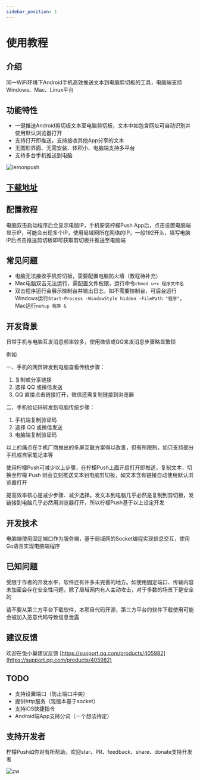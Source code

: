 ```yaml
---
sidebar_position: 1
---
```

# 使用教程
## 介绍
同一WiFi环境下Android手机高效推送文本到电脑剪切板的工具，电脑端支持Windows、Mac、Linux平台

## 功能特性
- 一键推送Android剪切板文本至电脑剪切板，文本中如包含网址可自动识别并使用默认浏览器打开
- 支持打开即推送，支持接收其他App分享的文本
- 无图形界面、无需安装、体积小、电脑端支持多平台
- 支持多台手机推送到电脑

![lemonpush](https://sibtools.app/lemon_push/img/lemonpush.jpg)

## [下载地址](https://sibtools.app/lemon_push/docs/download)

## 配置教程
电脑双击启动程序后会显示电脑IP，手机安装柠檬Push App后，点击设置电脑端显示IP，可能会出现多个IP，使用局域网所在网络的IP，一般192开头，填写电脑IP后点击推送剪切板即可获取剪切板并推送至电脑端

## 常见问题
- 电脑无法接收手机剪切板，需要配置电脑防火墙（教程待补充）
- Mac电脑双击无法运行，需配置文件权限，运行命令`chmod u+x 程序文件名`
- 双击程序运行会展示控制台并输出日志，如不需要控制台，可后台运行
Windows运行`Start-Process -WindowStyle hidden -FilePath "程序"`，Mac运行`nohup 程序 &`

## 开发背景
日常手机与电脑互发消息频率较多，使用微信或QQ来发消息步骤略显繁琐

例如

一、手机的网页转发到电脑查看传统步骤：

1. 复制或分享链接
2. 选择 QQ 或微信发送
3. QQ 直接点击链接打开，微信还需复制链接到浏览器

二、手机验证码转发到电脑传统步骤：

1. 手机端复制验证码
2. 选择 QQ 或微信发送
3. 电脑端复制验证码

以上的痛点在手机厂商推出的多屏互联方案得以改善，但有所限制，如只支持部分手机或自家笔记本等

使用柠檬Push可减少以上步骤，在柠檬Push上面开启打开即推送，复制文本，切换至柠檬 Push 则会立刻推送文本到电脑剪切板，如文本含有链接自动使用默认浏览器打开

提高效率核心是减少步骤、减少选择。发文本到电脑几乎必然是复制到剪切板，发链接到电脑几乎必然用浏览器打开，所以柠檬Push基于以上设定开发

## 开发技术
电脑端使用固定端口作为服务端，基于局域网的Socket编程实现信息交互，使用Go语言实现电脑端程序

## 已知问题
受限于作者的开发水平，软件还有许多未完善的地方。如使用固定端口、传输内容未加密会存在安全性问题，除了局域网内有人主动攻击，对于多数的场景下是安全的

请不要从第三方平台下载软件，本项目代码开源，第三方平台的软件下载使用可能会被加入恶意代码导致信息泄露

## 建议反馈
欢迎在兔小巢建议反馈
[https://support.qq.com/products/405982](https://support.qq.com/products/405982)

## TODO
- 支持设置端口（防止端口冲突）
- 提供http服务（现版本基于socket）
- 支持iOS快捷指令
- Android端App支持分词（一个想法待定）

## 支持开发者

柠檬Push如你对有所帮助，欢迎star、PR、feedback、share、donate支持开发者

![zw](https://ishare20.net/files/images/zw.jpg)

